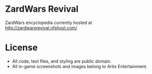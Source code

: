# ZardWars Revival

ZardWars encyclopedia currently hosted at http://zardwarsrevival.nfshost.com/

# License

* All code, text files, and styling are public domain.
* All in-game screenshots and images belong to Artix Entertainment.
